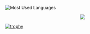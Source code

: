 <!--[![Ashutosh's github activity graph](https://github-readme-activity-graph.vercel.app/graph?username=wangzh12023)](https://github.com/ashutosh00710/github-readme-activity-graph)
<br><br><br><br>
[![GitHub Streak](https://streak-stats.demolab.com/?user=wangzh12023)](https://git.io/streak-stats)
<br><br><br>
[![Typing SVG](https://readme-typing-svg.demolab.com?font=Noto+Sans+Hong+Kong&weight=900&size=25&duration=4000&pause=2000&color=8E80F7&background=FF684E00&vCenter=true&random=false&width=435&lines=%E7%A5%9D%E4%BD%A0%E5%BC%80%E5%BF%83%E5%8F%91%E5%A4%A7%E8%B4%A2)](https://git.io/typing-svg)

![](https://raw.githubusercontent.com/wangzh12023/wangzh12023/output/github-contribution-grid-snake.svg)

-->

![Most Used Languages](https://github-readme-stats.vercel.app/api/top-langs/?username=wangzh12023&theme=dark&layout=compact)
<div align="center"> <img src="https://github-readme-stats.vercel.app/api/top-langs/?username=wangzh12023&hide_title=true&hide_border=true&layout=compact&langs_count=6&text_color=000&icon_color=fff&bg_color=0,52fa5a,4dfcff,c64dff&theme=graywhite" /> </div>


[![trophy](https://github-profile-trophy.vercel.app/?username=wangzh12023&rank=B&theme=chalk)](https://github.com/ryo-ma/github-profile-trophy)

<!-- Snake Code Contribution Map 贪吃蛇代码贡献图 -->
<!--<picture>
  <source media="(prefers-color-scheme: dark)" srcset="https://cdn.jsdelivr.net/gh/wangzh12023/wangzh12023/profile-snake-contrib/github-contribution-grid-snake-dark.svg" />
  <source media="(prefers-color-scheme: light)" srcset="https://cdn.jsdelivr.net/gh/wangzh12023/wangzh12023/profile-snake-contrib/github-contribution-grid-snake.svg" />
  <img alt="github-snake" src="https://cdn.jsdelivr.net/gh/wangzh12023/wangzh12023/profile-snake-contrib/github-contribution-grid-snake-dark.svg" />
</picture>-->

<!-- ### Hi there is Zihan Wang👋

> - 🌱 Still learning some basic computer languages
> - 📷 Like photographing
> - 🏸 Often play badminton for fun
> - :runner: Also a runner -->

<!--
**wangzh12023/wangzh12023** is a ✨ _special_ ✨ repository because its `README.md` (this file) appears on your GitHub profile.

Here are some ideas to get you started:

- 🔭 I’m currently working on ...
- 🌱 I’m currently learning ...
- 👯 I’m looking to collaborate on ...
- 🤔 I’m looking for help with ...
- 💬 Ask me about ...
- 📫 How to reach me: ...
- 😄 Pronouns: ...
- ⚡ Fun fact: ...
-->

